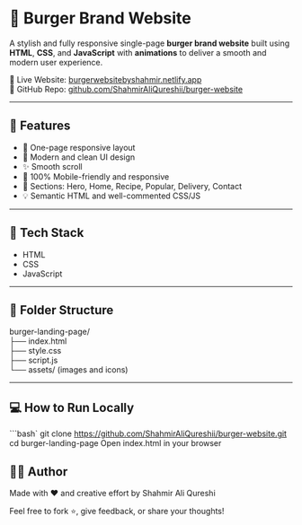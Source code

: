 # 🍔 Burger Brand Website

A stylish and fully responsive single-page **burger brand website** built using **HTML**, **CSS**, and **JavaScript** with **animations** to deliver a smooth and modern user experience.

🎯 Live Website: [burgerwebsitebyshahmir.netlify.app](https://burgerwebsitebyshahmir.netlify.app)  
📂 GitHub Repo: [github.com/ShahmirAliQureshii/burger-website](https://github.com/ShahmirAliQureshii/burger-website)

---

## 🚀 Features

- 🍔 One-page responsive layout
- 🎨 Modern and clean UI design
- ✨ Smooth scroll
- 📱 100% Mobile-friendly and responsive
- 📌 Sections: Hero, Home, Recipe, Popular, Delivery, Contact
- 💡 Semantic HTML and well-commented CSS/JS

---

## 🧩 Tech Stack

- HTML
- CSS
- JavaScript

---

## 📁 Folder Structure

burger-landing-page/<br>
├── index.html<br>
├── style.css<br>
├── script.js<br>
└── assets/ (images and icons)


---


## 💻 How to Run Locally

```bash`
git clone https://github.com/ShahmirAliQureshii/burger-website.git
cd burger-landing-page
Open index.html in your browser

## 🧑‍💻 Author
Made with ❤️ and creative effort by Shahmir Ali Qureshi<br>

Feel free to fork ⭐, give feedback, or share your thoughts!
